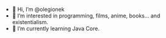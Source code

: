 - 👋 Hi, I’m @olegionek
- 👀 I’m interested in programming, films, anime, books... and existentialism.
- 🌱 I’m currently learning Java Core.

<!---
olegionek/olegionek is a ✨ special ✨ repository because its `README.md` (this file) appears on your GitHub profile.
You can click the Preview link to take a look at your changes.
--->
